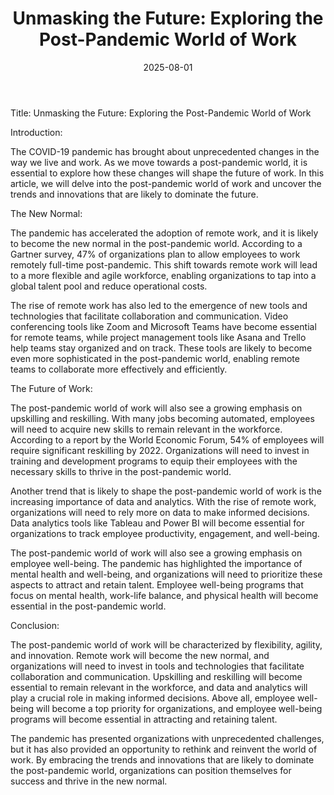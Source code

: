 ﻿---
title: "Unmasking the Future: Exploring the Post-Pandemic World of Work"
date: 2025-08-01
draft: false
---

Title: Unmasking the Future: Exploring the Post-Pandemic World of Work

Introduction:

The COVID-19 pandemic has brought about unprecedented changes in the way we live and work. As we move towards a post-pandemic world, it is essential to explore how these changes will shape the future of work. In this article, we will delve into the post-pandemic world of work and uncover the trends and innovations that are likely to dominate the future.

The New Normal:

The pandemic has accelerated the adoption of remote work, and it is likely to become the new normal in the post-pandemic world. According to a Gartner survey, 47% of organizations plan to allow employees to work remotely full-time post-pandemic. This shift towards remote work will lead to a more flexible and agile workforce, enabling organizations to tap into a global talent pool and reduce operational costs.

The rise of remote work has also led to the emergence of new tools and technologies that facilitate collaboration and communication. Video conferencing tools like Zoom and Microsoft Teams have become essential for remote teams, while project management tools like Asana and Trello help teams stay organized and on track. These tools are likely to become even more sophisticated in the post-pandemic world, enabling remote teams to collaborate more effectively and efficiently.

The Future of Work:

The post-pandemic world of work will also see a growing emphasis on upskilling and reskilling. With many jobs becoming automated, employees will need to acquire new skills to remain relevant in the workforce. According to a report by the World Economic Forum, 54% of employees will require significant reskilling by 2022. Organizations will need to invest in training and development programs to equip their employees with the necessary skills to thrive in the post-pandemic world.

Another trend that is likely to shape the post-pandemic world of work is the increasing importance of data and analytics. With the rise of remote work, organizations will need to rely more on data to make informed decisions. Data analytics tools like Tableau and Power BI will become essential for organizations to track employee productivity, engagement, and well-being.

The post-pandemic world of work will also see a growing emphasis on employee well-being. The pandemic has highlighted the importance of mental health and well-being, and organizations will need to prioritize these aspects to attract and retain talent. Employee well-being programs that focus on mental health, work-life balance, and physical health will become essential in the post-pandemic world.

Conclusion:

The post-pandemic world of work will be characterized by flexibility, agility, and innovation. Remote work will become the new normal, and organizations will need to invest in tools and technologies that facilitate collaboration and communication. Upskilling and reskilling will become essential to remain relevant in the workforce, and data and analytics will play a crucial role in making informed decisions. Above all, employee well-being will become a top priority for organizations, and employee well-being programs will become essential in attracting and retaining talent.

The pandemic has presented organizations with unprecedented challenges, but it has also provided an opportunity to rethink and reinvent the world of work. By embracing the trends and innovations that are likely to dominate the post-pandemic world, organizations can position themselves for success and thrive in the new normal.
